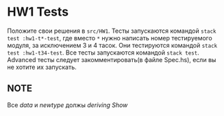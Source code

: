 # HW1 Tests

Положите свои решения в ``src/HW1``. Тесты запускаются командой ``stack test :hw1-t*-test``, где вместо ``*`` нужно написать номер тестируемого модуля, за исключением 3 и 4 тасок. Они тестируются командой ``stack test :hw1-t34-test``. Все тесты запускаются командой ``stack test``. Advanced тесты следует закомментировать(в файле Spec.hs), если вы не хотите их запускать.

## NOTE
Все *data* и *newtype* должы *deriving Show*
